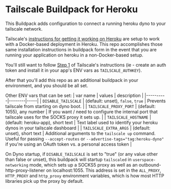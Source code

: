# Tailscale Buildpack for Heroku

This Buildpack adds configuration to connect a running heroku dyno to
your tailscale network.

Tailscale's [instructions for getting it working on
Heroku](https://tailscale.com/kb/1107/heroku/) are setup to work with a
Docker-based deployment in Heroku. This repo accomplishes those
same installation instructions in buildpack form in the event that you
are running your application on heroku in a non-Docker-based setup.

You'll still want to follow [Step
1](https://tailscale.com/kb/1107/heroku/#step-1-generate-an-auth-key-to-authenticate-your-heroku-apps)
of Tailscale's instructions (ie - create an auth token and install it in
your app's ENV vars as `TAILSCALE_AUTHKEY`).

After that you'll add this repo as an additional buildpack in your
environment, and you should be all set.

Other ENV vars that can be set:
| var name | values | description |
|----------|--------|-----|
| `DISABLE_TAILSCALE` | (default: unset), `false`, `true` | Prevents tailscale from starting on dyno boot. |
| `TAILSCALE_PROXY_PORT` | (default: 1055), any number | If you want / need to configure the internal port that tailscale uses for the SOCKS proxy it sets up. |
| `TAILSCALE_HOSTNAME` | (default: heroku-app), short text | Text label used to identify your heroku dynos in your tailscale dashboard |
| `TAILSCALE_EXTRA_ARGS` | (default: unset), short text | Additional arguments to the `tailscale up` command. Useful for passing `--accept-routes` or `--advertise-tags="tag:heroku-dyno"` if you're using an OAuth token vs. a personal access token |

On Dyno startup, if `DISABLE_TAILSCALE` is set to "true" (or any value
other than false or unset), this buildpack will startup `tailscaled` in
`userspace-networking` mode, which sets up a SOCKS5 proxy as well as an
outbound-http-proxy-listener on localhost:1055. This address is set in
the `ALL_PROXY`, `HTTP_PROXY` and `http_proxy` environment variables,
which is how most HTTP libraries pick up the proxy by default.
